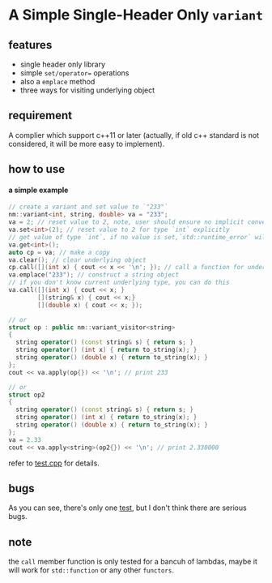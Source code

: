# A Simple Single-Header Only `variant`

## features
- single header only library
- simple `set/operator=` operations
- also a `emplace` method
- three ways for visiting underlying object

## requirement
A complier which support c++11 or later (actually, if old c++ standard is not considered, it will be more easy to implement).

## how to use
#### a simple example
```c++
// create a variant and set value to `"233"`
nm::variant<int, string, double> va = "233";
va = 2; // reset value to 2, note, user should ensure no implicit conversion
va.set<int>(2); // reset value to 2 for type `int` explicitly
// get value of type `int`, if no value is set,`std::runtime_error` will be thrown
va.get<int>();
auto cp = va; // make a copy
va.clear(); // clear underlying object
cp.call([](int x) { cout << x << '\n'; }); // call a function for underlying type
va.emplace("233"); // construct a string object
// if you don't know current underlying type, you can do this
va.call([](int x) { cout << x; }
        [](string& x) { cout << x;}
        [](double x) { cout << x; });

// or
struct op : public nm::variant_visitor<string>
{
  string operator() (const string& s) { return s; }
  string operator() (int x) { return to_string(x); }
  string operator() (double x) { return to_string(x); }
};
cout << va.apply(op{}) << '\n'; // print 233

// or
struct op2
{
  string operator() (const string& s) { return s; }
  string operator() (int x) { return to_string(x); }
  string operator() (double x) { return to_string(x); }
};
va = 2.33
cout << va.apply<string>(op2{}) << '\n'; // print 2.330000
```
refer to [test.cpp](./test.cpp) for details.

## bugs
As you can see, there's only one [test](./test.cpp), but I don't think there are serious bugs.

## note
the `call` member function is only tested for a bancuh of lambdas, maybe it will work for `std::function` or any other `functors`.
